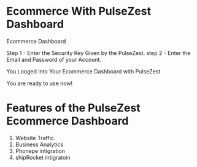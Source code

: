 # Ecommerce With PulseZest Dashboard

Ecommerce Dashboard

Step 1 - Enter the Security Key Given by the PulseZest.
step 2 - Enter the Email and Password of your Account.


You Looged into Your Ecommerce Dashboard with PulseZest

You are ready to use now!

# Features of the PulseZest Ecommerce Dashboard
1. Website Traffic.
2. Business Analytics
3. Phonepe intigration
4. shipRocket intigratoin
